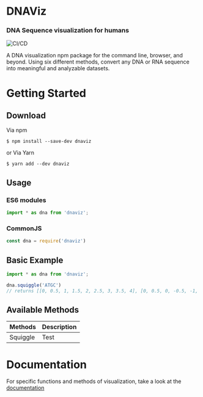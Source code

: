 # DNAViz
### DNA Sequence visualization for humans
![CI/CD](https://github.com/Lab41/dnaviz/workflows/CI/CD/badge.svg)

A DNA visualization npm package for the command line, browser, and beyond. Using six different methods, convert any DNA or RNA sequence into meaningful and analyzable datasets.

# Getting Started
## Download
Via npm
```
$ npm install --save-dev dnaviz
```
or Via Yarn
```
$ yarn add --dev dnaviz
```
## Usage
### ES6 modules
```Typescript
import * as dna from 'dnaviz';
```
### CommonJS
```Typescript
const dna = require('dnaviz')
```
## Basic Example
```Typescript
import * as dna from 'dnaviz';

dna.squiggle('ATGC')
// returns [[0, 0.5, 1, 1.5, 2, 2.5, 3, 3.5, 4], [0, 0.5, 0, -0.5, -1, -0.5, 0, -0.5, 0]]
```
## Available Methods

| Methods | Description |
| ------ | ----------- |
|Squiggle | Test |
# Documentation
For specific functions and methods of visualization, take a look at the [documentation](https://lab41.github.io/dnaviz/modules/_dnaviz_.html)
